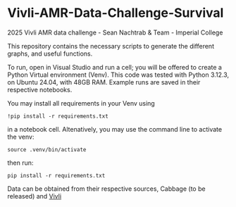# Vivli-AMR-Data-Challenge-Survival
2025 Vivli AMR data challenge - Sean Nachtrab &amp; Team - Imperial College

This repository contains the necessary scripts to generate the different graphs, and useful functions.

To run, open in Visual Studio and run a cell; you will be offered to create a Python Virtual environment (Venv). This code was tested with Python 3.12.3, on Ubuntu 24.04, with 48GB RAM. Example runs are saved in their respective notebooks.

You may install all requirements in your Venv using 
```
!pip install -r requirements.txt
```
in a notebook cell. Altenatively, you may use the command line to activate the venv: 
```
source .venv/bin/activate
```
then run: 
```
pip install -r requirements.txt
```


Data can be obtained from their respective sources, Cabbage (to be released) and [Vivli](https://amr.vivli.org/resources/data-request-process-overview/)



